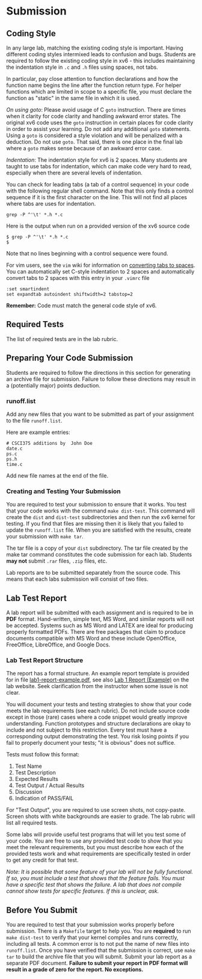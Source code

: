 # Submission

## Coding Style

In any large lab, matching the existing coding style is important.
Having different coding styles intermixed leads to confusion and bugs.
Students are required to follow the existing coding style in xv6 - this includes
maintaining the indentation style in `.c` and `.h` files using spaces, not tabs.

In particular, pay close attention to function declarations and how the function
name begins the line after the function return type.
For helper functions which are limited in scope to a specific file, you must
declare the function as "static" in the same file in which it is used.

*On using goto*: Please avoid usage of C `goto` instruction. There are times when
it clarity for code clarity and handling awkward error states.
The original xv6 code uses the `goto` instruction in certain places for code
clarity in order to assist your learning. Do not add any additional `goto` statements.
Using a `goto` is considered a style violation and will be penalized with a deduction.
Do not use `goto`. That said, there is one place in
the final lab where a `goto` makes sense because of an awkward error case.

*Indentation*: The indentation style for xv6 is 2 spaces. Many students are
taught to use tabs for indentation, which can make code very hard to read,
especially when there are several levels of indentation.

You can check for leading tabs (a tab of a control sequence) in your
code with the following regular shell command. Note that this only finds a
control sequence if it is the first character on the line. This will not find
all places where tabs are uses for indentation.

	grep -P ^'\t' *.h *.c

Here is the output when run on a provided version of the xv6 source code

	$ grep -P ^'\t' *.h *.c
	$

Note that no lines beginning with a control sequence were found.

For vim users, see the `vim` wiki for information on
[converting tabs to spaces](http://vim.wikia.com/wiki/Converting_tabs_to_spaces).
You can automatically set C-style indentation to 2 spaces and automatically
convert tabs to 2 spaces with this entry in your `.vimrc` file

	:set smartindent
	set expandtab autoindent shiftwidth=2 tabstop=2



**Remember:** Code must match the general code style of xv6.

## Required Tests

The list of required tests are in the lab rubric.

## Preparing Your Code Submission

Students are required to follow the directions in this section for generating an archive file for submission. Failure to follow these directions may result in a (potentially major) points deduction.

### runoff.list
Add any new files that you want to be submitted as part of your assignment to the file `runoff.list`.

Here are example entries:

    # CSCI375 additions by  John Doe
    date.c
    ps.c
    ps.h
    time.c

Add new file names at the end of the file.

### Creating and Testing Your Submission

You are required to test your submission to ensure that it works. You test that your code works with the command `make dist-test`. This command will create the `dist` and `dist-test` subdirectories and then run the xv6 kernel for testing. If you find that files are missing then it is likely that you failed to update the `runoff.list` file. When you are satisfied with the results, create your submission with `make tar`.

The tar file is a copy of your `dist` subdirectory. The tar file created by the make tar command constitutes the code submission for each lab. Students **may not** submit `.rar` files, `.zip` files, etc.

Lab reports are to be submitted separately from the source code. This means that each labs submission will consist of two files.

## Lab Test Report

A lab report will be submitted with each assignment and is required to be in **PDF** format. Hand-written, simple text, MS Word, and similar reports will not be accepted. Systems such as MS Word and LATEX are ideal for producing properly formatted PDFs. There are free packages that claim to produce documents compatible with MS Word and these include OpenOffice, FreeOffice, LibreOffice, and Google Docs.

### Lab Test Report Structure

The report has a formal structure. An example report template is provided for in file [lab1-report-example.pdf](lab1-report-example.pdf), see also [Lab 1 Report (Example)](lab1-report-example.md) on the lab website. Seek clarification from the instructor when some issue is not clear.

You will document your tests and testing strategies to show that your code meets the lab requirements (see each rubric). Do not include source code except in those (rare) cases where a code snippet would greatly improve understanding. Function prototypes and structure declarations are okay to include and not subject to this restriction. Every test must have a corresponding output demonstrating the test. You risk losing points if you fail to properly document your tests; "it is obvious" does not suffice.

Tests must follow this format:

1. Test Name
2. Test Description
3. Expected Results
4. Test Output / Actual Results
5. Discussion
6. Indication of PASS/FAIL

For "Test Output", you are required to use screen shots, not copy-paste. Screen shots with white backgrounds are easier to grade. The lab rubric will list all required tests.

Some labs will provide useful test programs that will let you test some of your code. You are free to use any provided test code to show that you meet the relevant requirements, but you must describe how each of the provided tests work and what requirements are specifically tested in order to get any credit for that test.

*Note: It is possible that some feature of your lab will not be fully functional. If so, you must include a test that shows that the feature fails. You must have a specific test that shows the failure. A lab that does not compile cannot show tests for specific features. If this is unclear, ask.*

## Before You Submit

You are required to test that your submission works properly before submission. There is a `Makefile` target to help you. You are **required** to run `make dist-test` to verify that your kernel compiles and runs correctly, including all tests.
A common error is to not put the name of new files into `runoff.list`.
Once you have verified that the submission is correct, use `make tar` to build the archive file that you will submit. Submit your lab report as a separate PDF document.
**Failure to submit your report in PDF format will result in a grade of zero for the report. No exceptions.**
